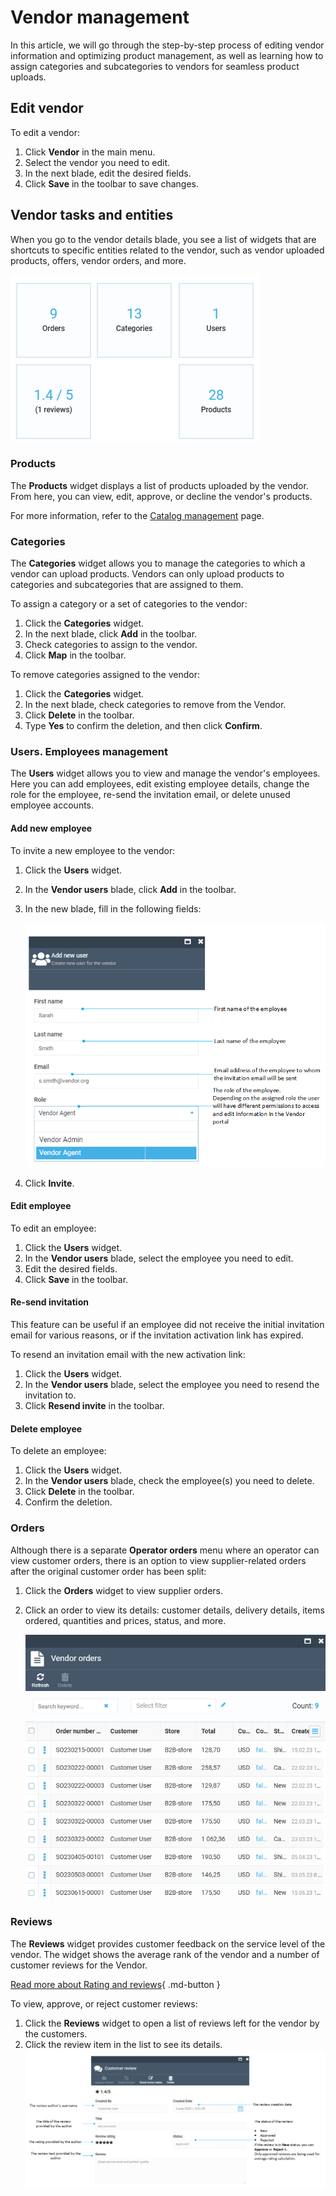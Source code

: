 # Vendor management

In this article, we will go through the step-by-step process of editing vendor information and optimizing product management, as well as learning how to assign categories and subcategories to vendors for seamless product uploads. 

## Edit vendor

To edit a vendor:

1. Click **Vendor** in the main menu.
1. Select the vendor you need to edit.
1. In the next blade, edit the desired fields.
1. Click **Save** in the toolbar to save changes.

## Vendor tasks and entities

When you go to the vendor details blade, you see a list of widgets that are shortcuts to specific entities related to the vendor, such as vendor uploaded products, offers, vendor orders, and more. 

![Widgets](../../media/widgets.png)

### Products

The **Products** widget displays a list of products uploaded by the vendor. From here, you can view, edit, approve, or decline the vendor's products. 

For more information, refer to the [Catalog management](../../Vendor-portal/products-management-by-vendor.md) page.

### Categories

The **Categories** widget allows you to manage the categories to which a vendor can upload products. Vendors can only upload products to categories and subcategories that are assigned to them.

To assign a category or a set of categories to the vendor:

1. Click the **Categories** widget.
1. In the next blade, click **Add** in the toolbar.
1. Check categories to assign to the vendor.
1. Click **Map** in the toolbar.

To remove categories assigned to the vendor:

1. Click the **Categories** widget.
1. In the next blade, check categories to remove from the Vendor.
1. Click **Delete** in the toolbar.
1. Type **Yes** to confirm the deletion, and then click **Confirm**.

### Users. Employees management



The **Users** widget allows you to view and manage the vendor's employees. Here you can add employees, edit existing employee details, change the role for the employee, re-send the invitation email, or delete unused employee accounts.

#### Add new employee

To invite a new employee to the vendor:

1. Click the **Users** widget.
1. In the **Vendor users** blade, click **Add** in the toolbar.
1. In the new blade, fill in the following fields:

    ![New user](../../media/create-new-user.png)

1. Click **Invite**.

#### Edit employee

To edit an employee:

1. Click the **Users** widget.
1. In the **Vendor users** blade, select the employee you need to edit.
1. Edit the desired fields.
1. Click **Save** in the toolbar.

#### Re-send invitation

This feature can be useful if an employee did not receive the initial invitation email for various reasons, or if the invitation activation link has expired. 

To resend an invitation email with the new activation link:

1. Click the **Users** widget.
1. In the **Vendor users** blade, select the employee you need to resend the invitation to.
1. Click **Resend invite** in the toolbar.

#### Delete employee

To delete an employee:

1. Click the **Users** widget.
1. In the **Vendor users** blade, check the employee(s) you need to delete.
1. Click **Delete** in the toolbar.
1. Confirm the deletion.

### Orders

Although there is a separate **Operator orders** menu where an operator can view customer orders, there is an option to view supplier-related orders after the original customer order has been split: 

1. Click the **Orders** widget to view supplier orders. 
1. Click an order to view its details: customer details, delivery details, items ordered, quantities and prices, status, and more.

    ![Orders widget](../../media/orders-widget.png)

### Reviews

The **Reviews** widget provides customer feedback on the service level of the vendor. The widget shows the average rank of the vendor and a number of customer reviews for the Vendor.

[Read more about Rating and reviews](){ .md-button }

To view, approve, or reject customer reviews:

1. Click the **Reviews** widget to open a list of reviews left for the vendor by the customers.
1. Click the review item in the list to see its details.
    ![Review](../../media/customer-review.png)

